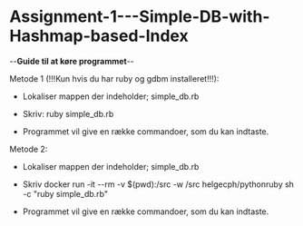 # Assignment-1---Simple-DB-with-Hashmap-based-Index

--**Guide til at køre programmet**--

Metode 1 (!!!Kun hvis du har ruby og gdbm installeret!!!):

- Lokaliser mappen der indeholder; simple_db.rb

- Skriv: ruby simple_db.rb

- Programmet vil give en række commandoer, som du kan indtaste.

Metode 2:

- Lokaliser mappen der indeholder; simple_db.rb

- Skriv docker run -it --rm -v $(pwd):/src -w /src helgecph/pythonruby sh -c "ruby simple_db.rb"

- Programmet vil give en række commandoer, som du kan indtaste.

